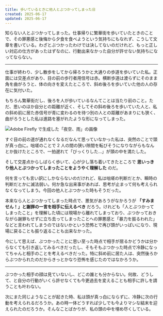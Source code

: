 ```yaml
---
title: 歩いているときに他人とぶつかってしまった日
created: 2025-06-17
updated: 2025-06-17
---
```


知らない人とぶつかってしまった。仕事帰りに繁華街を歩いていたときのことで、その罪悪感と後悔から夕食を食べようという気持ちにもなれず、こうして文章を書いている。わざとぶつかったわけでは決してないのだけれど、もっと正しい対応の仕方があったはずなのに、行動出来なかった自分が許せない気持ちになってならない。

---

仕事が終わり、少し散歩をしてから帰ろうかと大通りの歩道を歩いていた私。正面には交差点があり、目の前の歩行者用信号は赤。横断歩道は渡らずにそのまま角を曲がろうと、体の向きを変えたところで、斜め後ろを歩いていた他の人の存在に気付いた。

もちろん繁華街だし、後ろを人が歩いているなんてことは当たり前のこと。ただ、思いのほか自分との距離が近く、そしてその斜め後ろを歩いていた人と、私の斜め前に居た赤信号が青に変わるのを待つ別の人との距離があまりにも狭く、曲がろうとした私は進路を塞がれたような形になってしまった。

![Adobe Firefly で生成した「夜空、雨」の画像](639200b4-7796-4b1c-699c-e50adec85700)

すぐ目の前の道が通れなくなるだなんて思っていなかった私は、突然のことで頭が真っ白に。咄嗟のことで 2 人の間の狭い隙間を転びそうになりながらもなんとか抜けたところで、一拍遅れて「びっくりした…」が頭の中を満たした。

そして交差点からしばらく歩いて、心が少し落ち着いてきたところで **思いっきり他人とぶつかってしまったことをようやく理解した** のだ。

何を言っても言い訳にしかならないのだけれど、私は咄嗟の判断だとか、瞬時の判断だとかに滅法弱い。何か急な出来事があれば、思考が止まって何も考えられなくなってしまう。今回の他人とぶつかった時もそうだった。

本来なら人とぶつかってしまった時点で、悪気があろうがなかろうが **「すみません！」と謝罪の一言を相手に伝えるべき** だろう。けれども「人とぶつかってしまったこと」を理解した頃には現場から離れてしまっており、ぶつかっておきながら謝罪もせずに立ち去ってしまったことへの罪悪感と「暴力を振るわれた」などと言われてしまうのではないかという恐怖とで再び頭がいっぱいになり、現場に戻ることも振り返ることも出来なかった。

今にして思えば、ぶつかったことに思い至った時点で相手が居るかどうかは分からなくても引き返してみるべきだったし、そもそもぶつかった時点で冷静になってちゃんと相手のことを考えるべきだった。特に斜め前に居た人は、突然後ろからぶつかられたのだからきっとかなり恐怖を感じたのではなかろうか。

---

ぶつかった相手の顔は見ていないし、どこの誰とも分からない。何故、どうして、と自分の行動がいくら許せなくても今更過去を変えることも相手に許しを請うことも叶わない。

次にまた同じようなことが起きた時、私は頭が真っ白にならずに、冷静に次の行動を考えられるだろうか。あの時一体どうすれば少しでも今よりマシな結末を迎えられたのだろうか。そんなことばかりが、私の頭の中を埋め尽くしている。
